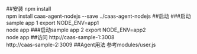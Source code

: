 ##安装
npm install<br/>
npm install caas-agent-nodejs --save ../caas-agent-nodejs
##启动
###启动sample app 1
export NODE_ENV=app1<br/>
node app
###启动sample app 2
export NODE_ENV=app2<br/>
node app
##访问
http://caas-sample-1:3008<br/>
http://caas-sample-2:3009
##Agent用法
参考modules/user.js